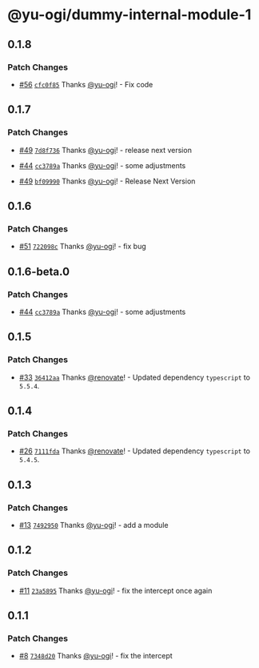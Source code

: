 # @yu-ogi/dummy-internal-module-1

## 0.1.8

### Patch Changes

- [#56](https://github.com/yu-ogi/nx-workspace-minimal/pull/56) [`cfc0f85`](https://github.com/yu-ogi/nx-workspace-minimal/commit/cfc0f85c03a4b808f65b6803c2ea29301ce59186) Thanks [@yu-ogi](https://github.com/yu-ogi)! - Fix code

## 0.1.7

### Patch Changes

- [#49](https://github.com/yu-ogi/nx-workspace-minimal/pull/49) [`7d8f736`](https://github.com/yu-ogi/nx-workspace-minimal/commit/7d8f7368fe4457dd653e5063edf4f4177d9be99e) Thanks [@yu-ogi](https://github.com/yu-ogi)! - release next version

- [#44](https://github.com/yu-ogi/nx-workspace-minimal/pull/44) [`cc3789a`](https://github.com/yu-ogi/nx-workspace-minimal/commit/cc3789a729be0a591b1820a40ed5d64ba6040025) Thanks [@yu-ogi](https://github.com/yu-ogi)! - some adjustments

- [#49](https://github.com/yu-ogi/nx-workspace-minimal/pull/49) [`bf09990`](https://github.com/yu-ogi/nx-workspace-minimal/commit/bf0999090f0f56a80f3ce37566133130d5f4c3dc) Thanks [@yu-ogi](https://github.com/yu-ogi)! - Release Next Version

## 0.1.6

### Patch Changes

- [#51](https://github.com/yu-ogi/nx-workspace-minimal/pull/51) [`722098c`](https://github.com/yu-ogi/nx-workspace-minimal/commit/722098c4b3bfaef2d574fac446fc967041287b86) Thanks [@yu-ogi](https://github.com/yu-ogi)! - fix bug

## 0.1.6-beta.0

### Patch Changes

- [#44](https://github.com/yu-ogi/nx-workspace-minimal/pull/44) [`cc3789a`](https://github.com/yu-ogi/nx-workspace-minimal/commit/cc3789a729be0a591b1820a40ed5d64ba6040025) Thanks [@yu-ogi](https://github.com/yu-ogi)! - some adjustments

## 0.1.5

### Patch Changes

- [#33](https://github.com/yu-ogi/nx-workspace-minimal/pull/33) [`36412aa`](https://github.com/yu-ogi/nx-workspace-minimal/commit/36412aa1ecd9e15ef4b55d94d52385ef59b03331) Thanks [@renovate](https://github.com/apps/renovate)! - Updated dependency `typescript` to `5.5.4`.

## 0.1.4

### Patch Changes

- [#26](https://github.com/yu-ogi/nx-workspace-minimal/pull/26) [`7111fda`](https://github.com/yu-ogi/nx-workspace-minimal/commit/7111fdaeed0e33e4f6ea0c7a139fa5b88d2468f0) Thanks [@renovate](https://github.com/apps/renovate)! - Updated dependency `typescript` to `5.4.5`.

## 0.1.3

### Patch Changes

- [#13](https://github.com/yu-ogi/nx-workspace-minimal/pull/13) [`7492950`](https://github.com/yu-ogi/nx-workspace-minimal/commit/749295001f97cc05955bb8d2ce7addd6f443fb0d) Thanks [@yu-ogi](https://github.com/yu-ogi)! - add a module

## 0.1.2

### Patch Changes

- [#11](https://github.com/yu-ogi/nx-workspace-minimal/pull/11) [`23a5895`](https://github.com/yu-ogi/nx-workspace-minimal/commit/23a58957ce66d873e9596bd55b9ccfadee80af61) Thanks [@yu-ogi](https://github.com/yu-ogi)! - fix the intercept once again

## 0.1.1

### Patch Changes

- [#8](https://github.com/yu-ogi/nx-workspace-minimal/pull/8) [`7348d20`](https://github.com/yu-ogi/nx-workspace-minimal/commit/7348d20a08ba86d9230bb7d4959fd4d1414c7537) Thanks [@yu-ogi](https://github.com/yu-ogi)! - fix the intercept
